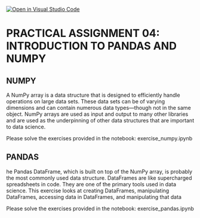 [![Open in Visual Studio Code](https://classroom.github.com/assets/open-in-vscode-718a45dd9cf7e7f842a935f5ebbe5719a5e09af4491e668f4dbf3b35d5cca122.svg)](https://classroom.github.com/online_ide?assignment_repo_id=13870931&assignment_repo_type=AssignmentRepo)
# PRACTICAL ASSIGNMENT 04: INTRODUCTION TO PANDAS AND NUMPY

## NUMPY

A NumPy array is a data structure that is designed to efficiently handle operations on large data sets. These data sets can be of varying dimensions and can contain numerous data types—though not in the same object. NumPy arrays are used as input and output to many other libraries and are used as the underpinning of other data structures that are important to data science.

Please solve the exercises provided in the notebook: exercise_numpy.ipynb


## PANDAS

he Pandas DataFrame, which is built on top of the NumPy array, is probably the most commonly used data structure. DataFrames are like supercharged spreadsheets in code. They are one of the primary tools used in data science. This exercise looks at creating DataFrames, manipulating DataFrames, accessing data in DataFrames, and manipulating that data

Please solve the exercises provided in the notebook: exercise_pandas.ipynb